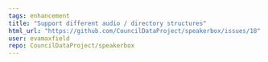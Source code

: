 ```yaml
---
tags: enhancement
title: "Support different audio / directory structures"
html_url: "https://github.com/CouncilDataProject/speakerbox/issues/18"
user: evamaxfield
repo: CouncilDataProject/speakerbox
---
```


<!--
  